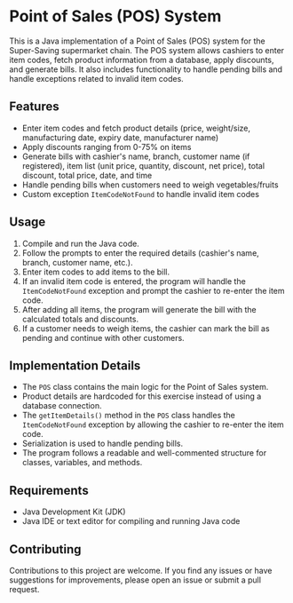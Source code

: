 # Point of Sales (POS) System

This is a Java implementation of a Point of Sales (POS) system for the Super-Saving supermarket chain. The POS system allows cashiers to enter item codes, fetch product information from a database, apply discounts, and generate bills. It also includes functionality to handle pending bills and handle exceptions related to invalid item codes.

## Features

- Enter item codes and fetch product details (price, weight/size, manufacturing date, expiry date, manufacturer name)
- Apply discounts ranging from 0-75% on items
- Generate bills with cashier's name, branch, customer name (if registered), item list (unit price, quantity, discount, net price), total discount, total price, date, and time
- Handle pending bills when customers need to weigh vegetables/fruits
- Custom exception `ItemCodeNotFound` to handle invalid item codes

## Usage

1. Compile and run the Java code.
2. Follow the prompts to enter the required details (cashier's name, branch, customer name, etc.).
3. Enter item codes to add items to the bill.
4. If an invalid item code is entered, the program will handle the `ItemCodeNotFound` exception and prompt the cashier to re-enter the item code.
5. After adding all items, the program will generate the bill with the calculated totals and discounts.
6. If a customer needs to weigh items, the cashier can mark the bill as pending and continue with other customers.

## Implementation Details

- The `POS` class contains the main logic for the Point of Sales system.
- Product details are hardcoded for this exercise instead of using a database connection.
- The `getItemDetails()` method in the `POS` class handles the `ItemCodeNotFound` exception by allowing the cashier to re-enter the item code.
- Serialization is used to handle pending bills.
- The program follows a readable and well-commented structure for classes, variables, and methods.

## Requirements

- Java Development Kit (JDK)
- Java IDE or text editor for compiling and running Java code

## Contributing

Contributions to this project are welcome. If you find any issues or have suggestions for improvements, please open an issue or submit a pull request.


